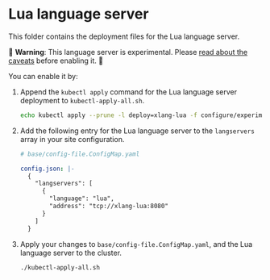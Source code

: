 # Lua language server

This folder contains the deployment files for the Lua language server.

🚨 **Warning**: This language server is experimental. Please [read about the caveats](https://about.sourcegraph.com/docs/code-intelligence/experimental-language-servers/#caveats-of-experimental-language-servers) before enabling it. 🚨

You can enable it by:

1. Append the `kubectl apply` command for the Lua language server deployment to `kubectl-apply-all.sh`.

   ```bash
   echo kubectl apply --prune -l deploy=xlang-lua -f configure/experimental/lua --recursive >> kubectl-apply-all.sh
   ```

1. Add the following entry for the Lua language server to the `langservers` array in your site configuration.

   ```yaml
   # base/config-file.ConfigMap.yaml

   config.json: |-
     {
       "langservers": [
         {
           "language": "lua",
           "address": "tcp://xlang-lua:8080"
         }
       ]
     }
   ```

1. Apply your changes to `base/config-file.ConfigMap.yaml`, and the Lua language server to the cluster.

   ```bash
   ./kubectl-apply-all.sh
   ```
